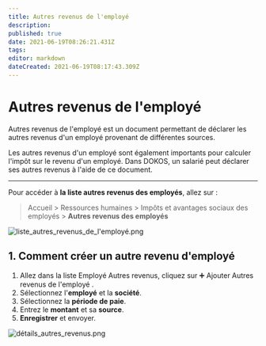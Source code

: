 ```yaml
---
title: Autres revenus de l'employé
description: 
published: true
date: 2021-06-19T08:26:21.431Z
tags: 
editor: markdown
dateCreated: 2021-06-19T08:17:43.309Z
---
```


# Autres revenus de l'employé

Autres revenus de l'employé est un document permettant de déclarer les autres revenus d'un employé provenant de différentes sources.

Les autres revenus d'un employé sont également importants pour calculer l'impôt sur le revenu d'un employé. Dans DOKOS, un salarié peut déclarer ses autres revenus à l'aide de ce document.

---

Pour accéder à **la liste autres revenus des employés**, allez sur :

> Accueil > Ressources humaines > Impôts et avantages sociaux des employés > **Autres revenus des employés**

![liste_autres_revenus_de_l'employé.png](/content/payroll/employee-other-income/liste_autres_revenus_de_l'employé.png)

## 1. Comment créer un autre revenu d'employé 

1. Allez dans la liste Employé Autres revenus, cliquez sur :heavy_plus_sign: Ajouter Autres revenus de l'employé .
2. Sélectionnez l'**employé** et la **société**.
3. Sélectionnez la **période de paie**.
4. Entrez le **montant** et sa **source**.
5. **Enregistrer** et envoyer.

![détails_autres_revenus.png](/content/payroll/employee-other-income/détails_autres_revenus.png)